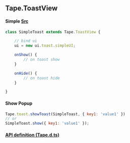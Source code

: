 ## Tape.ToastView

#### Simple [Src](../examples/demo)
```js
class SimpleToast extends Tape.ToastView {

    // bind ui
    ui = new ui.toast.simpleUI;

    onShow() {
        // on toast show
    }

    onHide() {
        // on toast hide
    }

}

```

#### Show Popup 
```js
Tape.toast.showToast(SimpleToast, { key1: 'value1' })
// or
SimpleToast.show({ key1: 'value1' });
```

#### [API definition (Tape.d.ts)](../include/tape.d.ts)